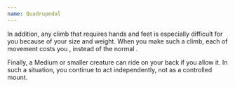 ```yaml
---
name: Quadrupedal
---
```

In addition, any climb that requires hands and feet is especially difficult for you because of your size and weight.
When you make such a climb, each <me-distance length="1" /> of movement costs you
<me-distance length="4" override="extra {metric}"/>, instead of the normal <me-distance length="1" override="extra {metric}"/>.

Finally, a Medium or smaller creature can ride on your back if you allow it. In such a situation, you continue
to act independently, not as a controlled mount.
